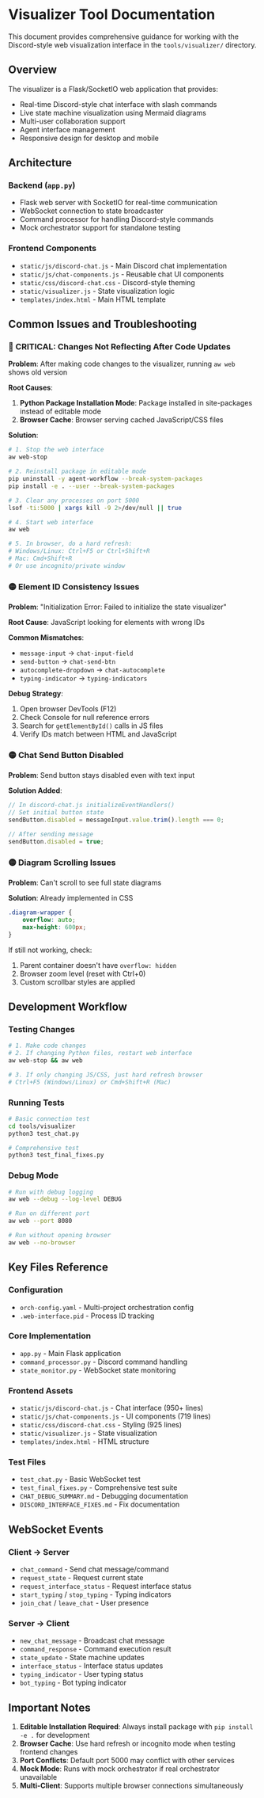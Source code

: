 # Visualizer Tool Documentation

This document provides comprehensive guidance for working with the Discord-style web visualization interface in the `tools/visualizer/` directory.

## Overview

The visualizer is a Flask/SocketIO web application that provides:
- Real-time Discord-style chat interface with slash commands
- Live state machine visualization using Mermaid diagrams
- Multi-user collaboration support
- Agent interface management
- Responsive design for desktop and mobile

## Architecture

### Backend (`app.py`)
- Flask web server with SocketIO for real-time communication
- WebSocket connection to state broadcaster
- Command processor for handling Discord-style commands
- Mock orchestrator support for standalone testing

### Frontend Components
- `static/js/discord-chat.js` - Main Discord chat implementation
- `static/js/chat-components.js` - Reusable chat UI components
- `static/css/discord-chat.css` - Discord-style theming
- `static/visualizer.js` - State visualization logic
- `templates/index.html` - Main HTML template

## Common Issues and Troubleshooting

### 🔴 CRITICAL: Changes Not Reflecting After Code Updates

**Problem**: After making code changes to the visualizer, running `aw web` shows old version

**Root Causes**:
1. **Python Package Installation Mode**: Package installed in site-packages instead of editable mode
2. **Browser Cache**: Browser serving cached JavaScript/CSS files

**Solution**:
```bash
# 1. Stop the web interface
aw web-stop

# 2. Reinstall package in editable mode
pip uninstall -y agent-workflow --break-system-packages
pip install -e . --user --break-system-packages

# 3. Clear any processes on port 5000
lsof -ti:5000 | xargs kill -9 2>/dev/null || true

# 4. Start web interface
aw web

# 5. In browser, do a hard refresh:
# Windows/Linux: Ctrl+F5 or Ctrl+Shift+R
# Mac: Cmd+Shift+R
# Or use incognito/private window
```

### 🟡 Element ID Consistency Issues

**Problem**: "Initialization Error: Failed to initialize the state visualizer"

**Root Cause**: JavaScript looking for elements with wrong IDs

**Common Mismatches**:
- `message-input` → `chat-input-field`
- `send-button` → `chat-send-btn`
- `autocomplete-dropdown` → `chat-autocomplete`
- `typing-indicator` → `typing-indicators`

**Debug Strategy**:
1. Open browser DevTools (F12)
2. Check Console for null reference errors
3. Search for `getElementById()` calls in JS files
4. Verify IDs match between HTML and JavaScript

### 🟡 Chat Send Button Disabled

**Problem**: Send button stays disabled even with text input

**Solution Added**:
```javascript
// In discord-chat.js initializeEventHandlers()
// Set initial button state
sendButton.disabled = messageInput.value.trim().length === 0;

// After sending message
sendButton.disabled = true;
```

### 🟡 Diagram Scrolling Issues

**Problem**: Can't scroll to see full state diagrams

**Solution**: Already implemented in CSS
```css
.diagram-wrapper {
    overflow: auto;
    max-height: 600px;
}
```

If still not working, check:
1. Parent container doesn't have `overflow: hidden`
2. Browser zoom level (reset with Ctrl+0)
3. Custom scrollbar styles are applied

## Development Workflow

### Testing Changes
```bash
# 1. Make code changes
# 2. If changing Python files, restart web interface
aw web-stop && aw web

# 3. If only changing JS/CSS, just hard refresh browser
# Ctrl+F5 (Windows/Linux) or Cmd+Shift+R (Mac)
```

### Running Tests
```bash
# Basic connection test
cd tools/visualizer
python3 test_chat.py

# Comprehensive test
python3 test_final_fixes.py
```

### Debug Mode
```bash
# Run with debug logging
aw web --debug --log-level DEBUG

# Run on different port
aw web --port 8080

# Run without opening browser
aw web --no-browser
```

## Key Files Reference

### Configuration
- `orch-config.yaml` - Multi-project orchestration config
- `.web-interface.pid` - Process ID tracking

### Core Implementation
- `app.py` - Main Flask application
- `command_processor.py` - Discord command handling
- `state_monitor.py` - WebSocket state monitoring

### Frontend Assets
- `static/js/discord-chat.js` - Chat interface (950+ lines)
- `static/js/chat-components.js` - UI components (719 lines)
- `static/css/discord-chat.css` - Styling (925 lines)
- `static/visualizer.js` - State visualization
- `templates/index.html` - HTML structure

### Test Files
- `test_chat.py` - Basic WebSocket test
- `test_final_fixes.py` - Comprehensive test suite
- `CHAT_DEBUG_SUMMARY.md` - Debugging documentation
- `DISCORD_INTERFACE_FIXES.md` - Fix documentation

## WebSocket Events

### Client → Server
- `chat_command` - Send chat message/command
- `request_state` - Request current state
- `request_interface_status` - Request interface status
- `start_typing` / `stop_typing` - Typing indicators
- `join_chat` / `leave_chat` - User presence

### Server → Client
- `new_chat_message` - Broadcast chat message
- `command_response` - Command execution result
- `state_update` - State machine updates
- `interface_status` - Interface status updates
- `typing_indicator` - User typing status
- `bot_typing` - Bot typing indicator

## Important Notes

1. **Editable Installation Required**: Always install package with `pip install -e .` for development
2. **Browser Cache**: Use hard refresh or incognito mode when testing frontend changes
3. **Port Conflicts**: Default port 5000 may conflict with other services
4. **Mock Mode**: Runs with mock orchestrator if real orchestrator unavailable
5. **Multi-Client**: Supports multiple browser connections simultaneously